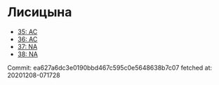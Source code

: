 # Лисицына
- [35: AC](35.md)
- [36: AC](36.md)
- [37: NA](37.md)
- [38: NA](38.md)

Commit: ea627a6dc3e0190bbd467c595c0e5648638b7c07
 fetched at: 20201208-071728
